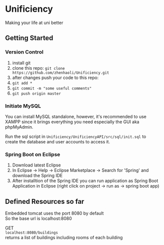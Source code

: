 # Unificiency
Making your life at uni better

## Getting Started

### Version Control

1. install git
2. clone this repo: `git clone https://github.com/zhenhaoli/Unificiency.git`
3. after changes push your code to this repo:
  1. `git add *`
  2. `git commit -m "some useful comments"`
  3. `git push origin master`
  
### Initiate MySQL

You can install MySQL standalone, however, it's recommended to use XAMPP since it brings everything you need especially the GUI aka phpMyAdmin.

Run the sql script in `Unificiency/UnificiencyAPI/src/sql/init.sql` to create the database and user accounts to access it.
 
### Spring Boot on Eclipse

1. Download latest Eclipse
2. In Eclipse -> Help -> Eclipse Marketplace -> Search for 'Spring' and download the Spring IDE
3. After installtion of the Spring IDE you can run application as Spring Boot Application in Eclipse (right click on project -> run as -> spring boot app)

## Defined Resources so far

Embedded tomcat uses the port 8080 by default <br />
So the base url is localhost:8080 <br />

GET <br />
`localhost:8080/buildings` <br />
returns a list of buildings including rooms of each building<br />
